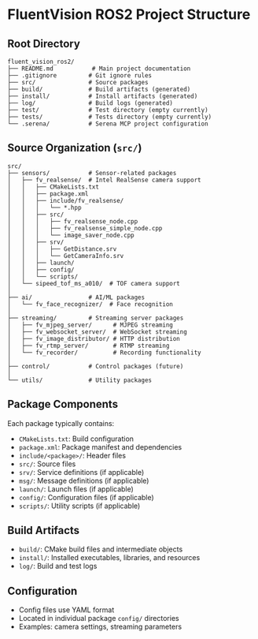 # FluentVision ROS2 Project Structure

## Root Directory
```
fluent_vision_ros2/
├── README.md           # Main project documentation
├── .gitignore         # Git ignore rules
├── src/               # Source packages
├── build/             # Build artifacts (generated)
├── install/           # Install artifacts (generated)
├── log/               # Build logs (generated)
├── test/              # Test directory (empty currently)
├── tests/             # Tests directory (empty currently)
└── .serena/           # Serena MCP project configuration
```

## Source Organization (`src/`)
```
src/
├── sensors/           # Sensor-related packages
│   ├── fv_realsense/  # Intel RealSense camera support
│   │   ├── CMakeLists.txt
│   │   ├── package.xml
│   │   ├── include/fv_realsense/
│   │   │   └── *.hpp
│   │   ├── src/
│   │   │   ├── fv_realsense_node.cpp
│   │   │   ├── fv_realsense_simple_node.cpp
│   │   │   └── image_saver_node.cpp
│   │   ├── srv/
│   │   │   ├── GetDistance.srv
│   │   │   └── GetCameraInfo.srv
│   │   ├── launch/
│   │   ├── config/
│   │   └── scripts/
│   └── sipeed_tof_ms_a010/  # TOF camera support
│
├── ai/                # AI/ML packages
│   └── fv_face_recognizer/  # Face recognition
│
├── streaming/         # Streaming server packages
│   ├── fv_mjpeg_server/      # MJPEG streaming
│   ├── fv_websocket_server/  # WebSocket streaming
│   ├── fv_image_distributor/ # HTTP distribution
│   ├── fv_rtmp_server/       # RTMP streaming
│   └── fv_recorder/          # Recording functionality
│
├── control/           # Control packages (future)
│
└── utils/             # Utility packages
```

## Package Components
Each package typically contains:
- `CMakeLists.txt`: Build configuration
- `package.xml`: Package manifest and dependencies
- `include/<package>/`: Header files
- `src/`: Source files
- `srv/`: Service definitions (if applicable)
- `msg/`: Message definitions (if applicable)
- `launch/`: Launch files (if applicable)
- `config/`: Configuration files (if applicable)
- `scripts/`: Utility scripts (if applicable)

## Build Artifacts
- `build/`: CMake build files and intermediate objects
- `install/`: Installed executables, libraries, and resources
- `log/`: Build and test logs

## Configuration
- Config files use YAML format
- Located in individual package `config/` directories
- Examples: camera settings, streaming parameters